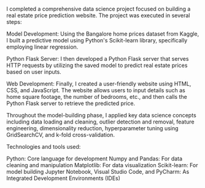 I completed a comprehensive data science project focused on building a real estate price prediction website. The project was executed in several steps:

Model Development: Using the Bangalore home prices dataset from Kaggle, I built a predictive model using Python's Scikit-learn library, specifically employing linear regression.

Python Flask Server: I then developed a Python Flask server that serves HTTP requests by utilizing the saved model to predict real estate prices based on user inputs.

Web Development: Finally, I created a user-friendly website using HTML, CSS, and JavaScript. The website allows users to input details such as home square footage, the number of bedrooms, etc., and then calls the Python Flask server to retrieve the predicted price.

Throughout the model-building phase, I applied key data science concepts including data loading and cleaning, outlier detection and removal, feature engineering, dimensionality reduction, hyperparameter tuning using GridSearchCV, and k-fold cross-validation.

Technologies and tools used:

Python: Core language for development Numpy and Pandas: For data cleaning and manipulation Matplotlib: For data visualization Scikit-learn: For model building Jupyter Notebook, Visual Studio Code, and PyCharm: As Integrated Development Environments (IDEs)
